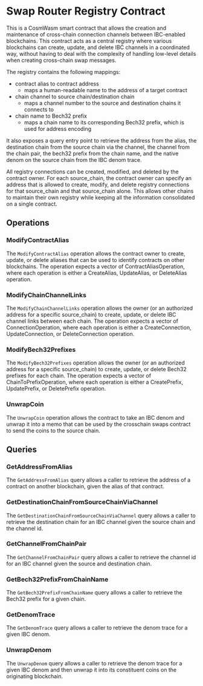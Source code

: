 # Swap Router Registry Contract

This is a CosmWasm smart contract that allows the creation and maintenance of cross-chain connection channels between IBC-enabled blockchains. This contract acts as a central registry where various blockchains can create, update, and delete IBC channels in a coordinated way, without having to deal with the complexity of handling low-level details when creating cross-chain swap messages.

The registry contains the following mappings:

- contract alias to contract address
  - maps a human-readable name to the address of a target contract
- chain channel to source chain/destination chain
  - maps a channel number to the source and destination chains it connects to
- chain name to Bech32 prefix
  - maps a chain name to its corresponding Bech32 prefix, which is used for address encoding

It also exposes a query entry point to retrieve the address from the alias, the destination chain from the source chain via the channel, the channel from the chain pair, the bech32 prefix from the chain name, and the native denom on the source chain from the IBC denom trace.

All registry connections can be created, modified, and deleted by the contract owner. For each source_chain, the contract owner can specify an address that is allowed to create, modify, and delete registry connections for that source_chain and that source_chain alone. This allows other chains to maintain their own registry while keeping all the information consolidated on a single contract.

## Operations

### ModifyContractAlias

The `ModifyContractAlias` operation allows the contract owner to create, update, or delete aliases that can be used to identify contracts on other blockchains. The operation expects a vector of ContractAliasOperation, where each operation is either a CreateAlias, UpdateAlias, or DeleteAlias operation.

### ModifyChainChannelLinks

The `ModifyChainChannelLinks` operation allows the owner (or an authorized address for a specific source_chain) to create, update, or delete IBC channel links between each chain. The operation expects a vector of ConnectionOperation, where each operation is either a CreateConnection, UpdateConnection, or DeleteConnection operation.

### ModifyBech32Prefixes

The `ModifyBech32Prefixes` operation allows the owner (or an authorized address for a specific source_chain) to create, update, or delete Bech32 prefixes for each chain. The operation expects a vector of ChainToPrefixOperation, where each operation is either a CreatePrefix, UpdatePrefix, or DeletePrefix operation.

### UnwrapCoin

The `UnwrapCoin` operation allows the contract to take an IBC denom and unwrap it into a memo that can be used by the crosschain swaps contract to send the coins to the source chain.

## Queries

### GetAddressFromAlias

The `GetAddressFromAlias` query allows a caller to retrieve the address of a contract on another blockchain, given the alias of that contract.

### GetDestinationChainFromSourceChainViaChannel

The `GetDestinationChainFromSourceChainViaChannel` query allows a caller to retrieve the destination chain for an IBC channel given the source chain and the channel id.

### GetChannelFromChainPair

The `GetChannelFromChainPair` query allows a caller to retrieve the channel id for an IBC channel given the source and destination chain.

### GetBech32PrefixFromChainName

The `GetBech32PrefixFromChainName` query allows a caller to retrieve the Bech32 prefix for a given chain.

### GetDenomTrace

The `GetDenomTrace` query allows a caller to retrieve the denom trace for a given IBC denom.

### UnwrapDenom

The `UnwrapDenom` query allows a caller to retrieve the denom trace for a given IBC denom and then unwrap it into its constituent coins on the originating blockchain.
